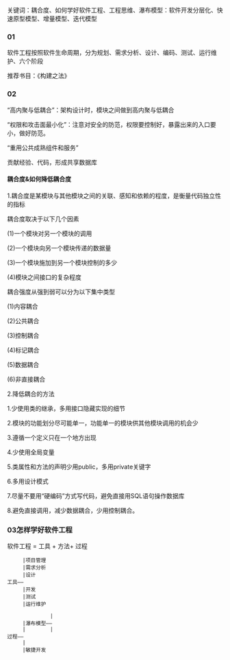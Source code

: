 <div>
 <p>关键词：耦合度、如何学好软件工程、工程思维、瀑布模型：软件开发分层化、快速原型模型、增量模型、迭代模型</p>
</div>



<h3>01</h3>
<p>软件工程按照软件生命周期，分为规划、需求分析、设计、编码、测试、运行维护、六个阶段</p>
<p>推荐书目：《构建之法》</p>
<h3>02</h3>
<p>“高内聚与低耦合”：架构设计时，模块之间做到高内聚与低耦合</p>
<p>“权限和攻击面最小化”：注意对安全的防范，权限要控制好，暴露出来的入口要小，做好防范。</p>
<p>“重用公共成熟组件和服务”</p>
<p>贡献经验、代码，形成共享数据库</p>
 <h4>耦合度&如何降低耦合度</h4>
  <p>1.耦合度是某模块与其他模块之间的关联、感知和依赖的程度，是衡量代码独立性的指标</p>
  <p>耦合度取决于以下几个因素</p>
   <p>(1)一个模块对另一个模块的调用</p>
   <p>(2)一个模块向另一个模块传递的数据量</p>
   <p>(3)一个模块施加到另一个模块控制的多少</p>
   <p>(4)模块之间接口的复杂程度</p>
  <p>耦合强度从强到弱可以分为以下集中类型</p>
   <p>(1)内容耦合</p>
   <p>(2)公共耦合</p>
   <p>(3)控制耦合</p>
   <p>(4)标记耦合</p>
   <p>(5)数据耦合</p>
   <p>(6)非直接耦合</p>
 <p>2.降低耦合的方法</p>
  <p>1.少使用类的继承，多用接口隐藏实现的细节</p>
  <p>2.模块的功能划分尽可能单一，功能单一的模块供其他模块调用的机会少</p>
  <p>3.遵循一个定义只在一个地方出现</p>
  <p>4.少使用全局变量</p>
  <p>5.类属性和方法的声明少用public，多用private关键字</p>
  <p>6.多用设计模式</p>
  <p>7.尽量不要用“硬编码”方式写代码，避免直接用SQL语句操作数据库</p>
  <p>8.避免直接调用，减少数据耦合，少用控制耦合。</p>
<h3>03怎样学好软件工程</h3>
<p>软件工程 = 工具 + 方法+ 过程</p>

         |项目管理
         |需求分析
         |设计
    工具——
         |开发
         |测试
         |运行维护
     
                  |
         |瀑布模型——
         |        |
    过程——
         |
         |敏捷开发
         
     
<p></p>
